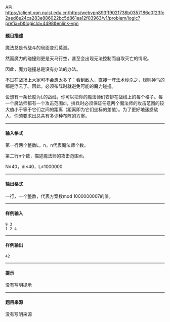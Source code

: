 API: https://client.vpn.nuist.edu.cn/https/webvpn893ff9021738b0357186c0f23fc2aed6e24ca283e886022bc5d861ea12f03963/v1/problem/logic?prefix=b&logicId=4498&enlink-vpn

#### 题目描述

魔法总是令战斗的局面变幻莫测。

然而魔力的碰撞则更是天马行空，甚至会出现无法控制而自取灭亡的情况。

因此，魔力碰撞总是没有办法的办法。

不过在战场上大家可不会想太多了：看到敌人，直接一阵法术秒杀之，规则神马的都是浮云了。因此，必须布阵时就避免可能的魔力碰撞。

设想有一条长度为L的战线，你可以把你的魔法师们安排在战线上的每个格子。每一个魔法师都有一个攻击范围di，排兵时必须保证任意两个魔法师的攻击范围的较大值小于等于它们之间的距离（距离即为它们坐标的差值）。为了更好地迷惑敌人，你须要求出总共有多少种布阵的方案。

---

#### 输入格式

第一行两个整数L，n，n代表魔法师个数。

第二行n个数，描述魔法师的攻击范围di。

N≤40，di≤40，L≤1000000

---

#### 输出格式

一行，一个整数，代表方案数mod 1000000007的值。

---

#### 样例输入
```
9 3
1 2 4
```

---

#### 样例输出
```
42
```

---

#### 提示

没有写明提示

---

#### 题目来源

没有写明来源